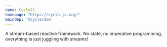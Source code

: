 ```yaml
---
name: CycleJS
homepage: "https://cycle.js.org/"
maindep: '@cycle/dom'
---
```


A stream-based reactive framework. No state, no imperative programming, everything is just juggling with streams!